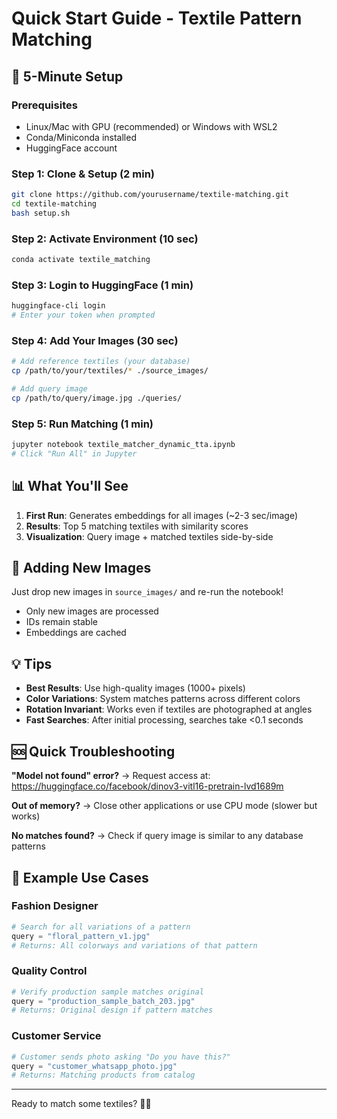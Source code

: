 # Quick Start Guide - Textile Pattern Matching

## 🚀 5-Minute Setup

### Prerequisites
- Linux/Mac with GPU (recommended) or Windows with WSL2
- Conda/Miniconda installed
- HuggingFace account

### Step 1: Clone & Setup (2 min)
```bash
git clone https://github.com/yourusername/textile-matching.git
cd textile-matching
bash setup.sh
```

### Step 2: Activate Environment (10 sec)
```bash
conda activate textile_matching
```

### Step 3: Login to HuggingFace (1 min)
```bash
huggingface-cli login
# Enter your token when prompted
```

### Step 4: Add Your Images (30 sec)
```bash
# Add reference textiles (your database)
cp /path/to/your/textiles/* ./source_images/

# Add query image
cp /path/to/query/image.jpg ./queries/
```

### Step 5: Run Matching (1 min)
```bash
jupyter notebook textile_matcher_dynamic_tta.ipynb
# Click "Run All" in Jupyter
```

## 📊 What You'll See

1. **First Run**: Generates embeddings for all images (~2-3 sec/image)
2. **Results**: Top 5 matching textiles with similarity scores
3. **Visualization**: Query image + matched textiles side-by-side

## 🔄 Adding New Images

Just drop new images in `source_images/` and re-run the notebook!
- Only new images are processed
- IDs remain stable
- Embeddings are cached

## 💡 Tips

- **Best Results**: Use high-quality images (1000+ pixels)
- **Color Variations**: System matches patterns across different colors
- **Rotation Invariant**: Works even if textiles are photographed at angles
- **Fast Searches**: After initial processing, searches take <0.1 seconds

## 🆘 Quick Troubleshooting

**"Model not found" error?**
→ Request access at: https://huggingface.co/facebook/dinov3-vitl16-pretrain-lvd1689m

**Out of memory?**
→ Close other applications or use CPU mode (slower but works)

**No matches found?**
→ Check if query image is similar to any database patterns

## 📝 Example Use Cases

### Fashion Designer
```python
# Search for all variations of a pattern
query = "floral_pattern_v1.jpg"
# Returns: All colorways and variations of that pattern
```

### Quality Control
```python
# Verify production sample matches original
query = "production_sample_batch_203.jpg"  
# Returns: Original design if pattern matches
```

### Customer Service
```python
# Customer sends photo asking "Do you have this?"
query = "customer_whatsapp_photo.jpg"
# Returns: Matching products from catalog
```

---

Ready to match some textiles? 🧵✨